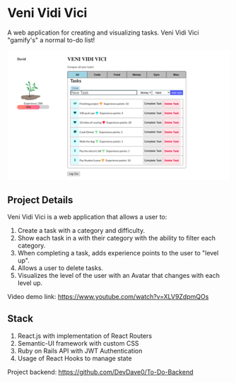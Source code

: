 # Veni Vidi Vici
A web application for creating and visualizing tasks. Veni Vidi Vici "gamify's" a normal to-do list!

![Veni Vidi Vici](https://github.com/DevDave0/To-Do-Frontend/blob/master/Screen%20Shot%202020-08-20%20at%2011.19.58%20AM.png)

## Project Details 

Veni Vidi Vici is a web application that allows a user to:
1. Create a task with a category and difficulty.
2. Show each task in a with their category with the ability to filter each category. 
3. When completing a task, adds experience points to the user to "level up". 
4. Allows a user to delete tasks. 
5. Visualizes the level of the user with an Avatar that changes with each level up. 

Video demo link: https://www.youtube.com/watch?v=XLV9ZdpmQOs


## Stack

1. React.js with implementation of React Routers
2. Semantic-UI framework with custom CSS
3. Ruby on Rails API with JWT Authentication
4. Usage of React Hooks to manage state

Project backend: https://github.com/DevDave0/To-Do-Backend